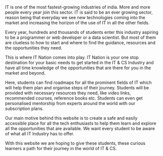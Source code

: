 IT is one of the most fastest-growing industries of india. More and more people every year join this sector. IT is said to be an ever growing sector, reason being that everyday we see new technologies coming into the market and increasing the horizon of the use of IT in all the other fields.

Every year, hundreds and thousands of students enter this industry aspiring to be a programmer or web developer or a data scientist. But most of them are clueless to how to start and where to find the guidance, resources and the opportunities they need.

This is where IT Nation comes into play. IT Nation is your one stop destination for your basic needs to get started in the IT & CS Industry and have all time knowledge of the opportunities that are there for you in the market and beyond.

Here, students can find roadmaps for all the prominent fields of IT which will help them plan and organise steps of their journey. Students will be provided with necessary resources they need, like video links, recommended courses, reference books etc. Students can even get personalised mentorship from experts around the world with our subscription plans.

Our main motive behind this website is to create a safe and easily accessible place for all the tech enthusiasts to help them learn and explore all the opportunities that are available. We want every student to be aware of what all IT Industry has to offer.

With this website we are hoping to give these students, these curious learners a path for their journey in the world of IT & CS.
